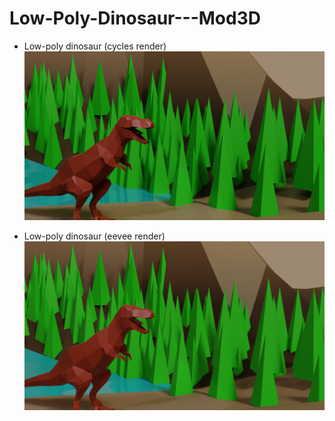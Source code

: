 <!-- MODELS PROJECT TITLE -->
# Low-Poly-Dinosaur---Mod3D

<!-- MODELS PROJECT IMAGES -->
- Low-poly dinosaur (cycles render)
![Showcase](./Background%20Render%20-%20With%20Cycles.png)

- Low-poly dinosaur (eevee render)
![Showcase](./Background%20Render%20-%20With%20Eevee.png)
